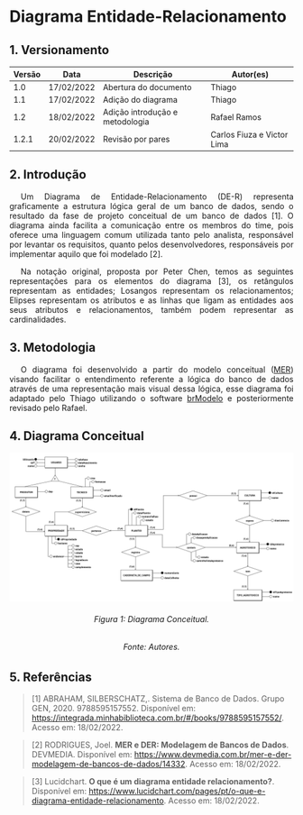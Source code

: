 # Diagrama Entidade-Relacionamento

## 1. Versionamento

| Versão | Data       | Descrição                       | Autor(es)                  |
| ------ | ---------- | ------------------------------- | -------------------------- |
| 1.0    | 17/02/2022 | Abertura do documento           | Thiago                     |
| 1.1    | 17/02/2022 | Adição do diagrama              | Thiago                     |
| 1.2    | 18/02/2022 | Adição introdução e metodologia | Rafael Ramos               |
| 1.2.1  | 20/02/2022 | Revisão por pares               | Carlos Fiuza e Victor Lima |

## 2. Introdução

<p align="justify" style="text-indent: 20px">Um Diagrama de Entidade-Relacionamento (DE-R) representa graficamente a estrutura lógica geral de um banco de dados, sendo o resultado da fase de projeto conceitual de um banco de dados [1]. O diagrama ainda facilita a comunicação entre os membros do time, pois oferece uma linguagem comum utilizada tanto pelo analista, responsável por levantar os requisitos, quanto pelos desenvolvedores, responsáveis por implementar aquilo que foi modelado [2].</p>
<p align="justify" style="text-indent: 20px">Na notação original, proposta por Peter Chen, temos as seguintes representações para os elementos do diagrama [3], os retângulos representam as entidades; Losangos representam os relacionamentos; Elipses representam os atributos e as linhas que ligam as entidades aos seus atributos e relacionamentos, também podem representar as cardinalidades.</p>

## 3. Metodologia

<p align="justify" style="text-indent: 20px">O diagrama foi desenvolvido a partir do modelo conceitual (<a href="../mer">MER</a>) visando facilitar o entendimento referente a lógica do banco de dados através de uma representação mais visual dessa lógica, esse diagrama foi adaptado pelo Thiago utilizando o software <a href="https://www.sis4.com/brModelo/">brModelo</a> e posteriormente revisado pelo Rafael.</p>

## 4. Diagrama Conceitual

<img src="../../../assets/modelagem/extras/der.png" class="zoom"/>
<h6 align = "center">Figura 1: Diagrama Conceitual.</h6>
<h6 align = "center">Fonte: Autores.</h6>

## 5. Referências

> [1] ABRAHAM, SILBERSCHATZ,. Sistema de Banco de Dados. Grupo GEN, 2020. 9788595157552. Disponível em: <a href="https://integrada.minhabiblioteca.com.br/#/books/9788595157552/" target="_blanck"> https://integrada.minhabiblioteca.com.br/#/books/9788595157552/</a>. Acesso em: 18/02/2022.

> [2] RODRIGUES, Joel. **MER e DER: Modelagem de Bancos de Dados**. DEVMEDIA. Disponível em: <a href="https://www.devmedia.com.br/mer-e-der-modelagem-de-bancos-de-dados/14332" target="_blanck">https://www.devmedia.com.br/mer-e-der-modelagem-de-bancos-de-dados/14332</a>. Acesso em: 18/02/2022.

> [3] Lucidchart. **O que é um diagrama entidade relacionamento?**. Disponível em: <a href="https://www.lucidchart.com/pages/pt/o-que-e-diagrama-entidade-relacionamento" target="_blanck">https://www.lucidchart.com/pages/pt/o-que-e-diagrama-entidade-relacionamento</a>. Acesso em: 18/02/2022.
